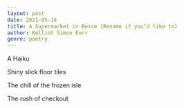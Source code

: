 ```yaml
---
layout: post
date: 2021-05-14
title: A Supermarket in Boise (Rename if you’d like to)
author: Kelliot Simon Eurr
genre: poetry 
---
```


A Haiku  

Shiny slick floor tiles  

The chill of the frozen isle  

The rush of checkout  
